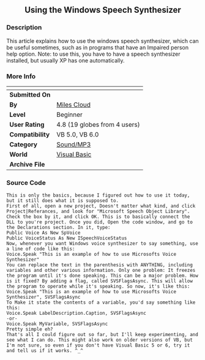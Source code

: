 ﻿<div align="center">

## Using the Windows Speech Synthesizer


</div>

### Description

This article explains how to use the windows speech synthesizer, which can be useful sometimes, such as in programs that have an Impaired person help option. Note: to use this, you have to have a speech synthesizer installed, but usually XP has one automatically.
 
### More Info
 


<span>             |<span>
---                |---
**Submitted On**   |
**By**             |[Miles Cloud](https://github.com/Planet-Source-Code/PSCIndex/blob/master/ByAuthor/miles-cloud.md)
**Level**          |Beginner
**User Rating**    |4.8 (19 globes from 4 users)
**Compatibility**  |VB 5\.0, VB 6\.0
**Category**       |[Sound/MP3](https://github.com/Planet-Source-Code/PSCIndex/blob/master/ByCategory/sound-mp3__1-45.md)
**World**          |[Visual Basic](https://github.com/Planet-Source-Code/PSCIndex/blob/master/ByWorld/visual-basic.md)
**Archive File**   |[](https://github.com/Planet-Source-Code/miles-cloud-using-the-windows-speech-synthesizer__1-50614/archive/master.zip)





### Source Code

```
This is only the basics, because I figured out how to use it today, but it still does what it is supposed to.
First of all, open a new project, Doesn't matter what kind, and click Project|Referances, and look for "Microsoft Speech Object Library". Check the box by it, and click OK. This is to basically connect the DLL to you're project. Once you did, Open the code window, and go to the Declarations section. In it, type:
Public Voice As New SpVoice
Public VoiceStatus As New ISpeechVoiceStatus
Now, whenever you want Windows voice synthesizer to say something, use a line of code like this:
Voice.Speak "This is an example of how to use Microsofts Voice Synthesizer"
You can replace the text in the parenthesis with ANYTHING, including variables and other various information. Only one problem: It freezes the program until it's done speaking. This can be a major problem. How is it fixed? By adding a flag, called SVSFlagsAsync. This will allow the program to operate while it's speaking. So now, it's like this:
Voice.Speak "This is an example of how to use Microsofts Voice Synthesizer", SVSFlagsAsync
To Make it state the contents of a variable, you'd say something like this:
Voice.Speak LabelDescription.Caption, SVSFlagsAsync
-or-
Voice.Speak MyVariable, SVSFlagsAsync
Pretty simple eh?
That's all I could figure out so far, but I'll keep experimenting, and see what I can do. This might also work on older versions of VB, but I'm not sure, so even if you don't have Visual Basic 5 or 6, try it and tell us if it works. ^_^
```

